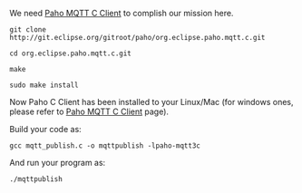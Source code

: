 We need [Paho MQTT C Client] to complish our mission here. 

    git clone http://git.eclipse.org/gitroot/paho/org.eclipse.paho.mqtt.c.git

    cd org.eclipse.paho.mqtt.c.git

    make
    
    sudo make install

Now Paho C Client has been installed to your Linux/Mac (for windows ones, please refer to [Paho MQTT C Client] page).

Build your code as:

    gcc mqtt_publish.c -o mqttpublish -lpaho-mqtt3c

And run your program as:

    ./mqttpublish


[Paho MQTT C Client]:    http://www.eclipse.org/paho/clients/c/
